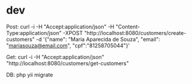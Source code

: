 # dev

Post: curl -i -H "Accept:application/json" -H "Content-Type:application/json" -XPOST "http://localhost:8080/customers/create-customers" -d '{"name": "Maria Aparecida de Souza", "email": "mariasouza@email.com", "cpf":"81258705044"}'                 

Get: curl -i -H "Accept:application/json" "http://localhost:8080/customers/get-customers"  
 
DB: php yii migrate

